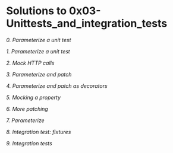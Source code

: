 # Solutions to 0x03-Unittests_and_integration_tests

*0. Parameterize a unit test*

*1. Parameterize a unit test*

*2. Mock HTTP calls*

*3. Parameterize and patch*

*4. Parameterize and patch as decorators*

*5. Mocking a property*

*6. More patching*

*7. Parameterize*

*8. Integration test: fixtures*

*9. Integration tests*
